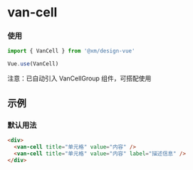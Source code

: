 # van-cell

### 使用

```js
import { VanCell } from '@xm/design-vue'

Vue.use(VanCell)
```

注意：已自动引入 VanCellGroup 组件，可搭配使用

## 示例

### 默认用法

```html
<div>
  <van-cell title="单元格" value="内容" />
  <van-cell title="单元格" value="内容" label="描述信息" />
</div>
```
